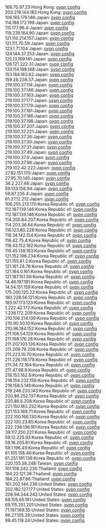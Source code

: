 168.70.97.23:Hong Kong: [ovpn config](vpn/168_70_97_23.ovpn)  
203.218.144.182:Hong Kong: [ovpn config](vpn/203_218_144_182.ovpn)  
106.165.179.146:Japan: [ovpn config](vpn/106_165_179_146.ovpn)  
114.188.172.199:Japan: [ovpn config](vpn/114_188_172_199.ovpn)  
115.177.96.4:Japan: [ovpn config](vpn/115_177_96_4.ovpn)  
119.239.164.90:Japan: [ovpn config](vpn/119_239_164_90.ovpn)  
121.110.214.157:Japan: [ovpn config](vpn/121_110_214_157.ovpn)  
121.111.70.59:Japan: [ovpn config](vpn/121_111_70_59.ovpn)  
123.1.71.104:Japan: [ovpn config](vpn/123_1_71_104.ovpn)  
124.144.37.253:Japan: [ovpn config](vpn/124_144_37_253.ovpn)  
125.13.169.141:Japan: [ovpn config](vpn/125_13_169_141.ovpn)  
126.121.222.31:Japan: [ovpn config](vpn/126_121_222_31.ovpn)  
133.114.198.148:Japan: [ovpn config](vpn/133_114_198_148.ovpn)  
153.184.163.62:Japan: [ovpn config](vpn/153_184_163_62.ovpn)  
159.28.238.57:Japan: [ovpn config](vpn/159_28_238_57.ovpn)  
219.100.37.114:Japan: [ovpn config](vpn/219_100_37_114.ovpn)  
219.100.37.146:Japan: [ovpn config](vpn/219_100_37_146.ovpn)  
219.100.37.163:Japan: [ovpn config](vpn/219_100_37_163.ovpn)  
219.100.37.177:Japan: [ovpn config](vpn/219_100_37_177.ovpn)  
219.100.37.179:Japan: [ovpn config](vpn/219_100_37_179.ovpn)  
219.100.37.181:Japan: [ovpn config](vpn/219_100_37_181.ovpn)  
219.100.37.186:Japan: [ovpn config](vpn/219_100_37_186.ovpn)  
219.100.37.198:Japan: [ovpn config](vpn/219_100_37_198.ovpn)  
219.100.37.207:Japan: [ovpn config](vpn/219_100_37_207.ovpn)  
219.100.37.221:Japan: [ovpn config](vpn/219_100_37_221.ovpn)  
219.100.37.26:Japan: [ovpn config](vpn/219_100_37_26.ovpn)  
219.100.37.30:Japan: [ovpn config](vpn/219_100_37_30.ovpn)  
219.100.37.31:Japan: [ovpn config](vpn/219_100_37_31.ovpn)  
219.100.37.49:Japan: [ovpn config](vpn/219_100_37_49.ovpn)  
219.100.37.9:Japan: [ovpn config](vpn/219_100_37_9.ovpn)  
219.100.37.98:Japan: [ovpn config](vpn/219_100_37_98.ovpn)  
219.102.42.222:Japan: [ovpn config](vpn/219_102_42_222.ovpn)  
27.82.151.170:Japan: [ovpn config](vpn/27_82_151_170.ovpn)  
27.95.70.145:Japan: [ovpn config](vpn/27_95_70_145.ovpn)  
36.2.227.48:Japan: [ovpn config](vpn/36_2_227_48.ovpn)  
59.133.158.94:Japan: [ovpn config](vpn/59_133_158_94.ovpn)  
59.87.235.4:Japan: [ovpn config](vpn/59_87_235_4.ovpn)  
61.27.12.212:Japan: [ovpn config](vpn/61_27_12_212.ovpn)  
106.255.213.170:Korea Republic of: [ovpn config](vpn/106_255_213_170.ovpn)  
112.187.139.146:Korea Republic of: [ovpn config](vpn/112_187_139_146.ovpn)  
112.187.139.146:Korea Republic of: [ovpn config](vpn/112_187_139_146.ovpn)  
114.200.84.207:Korea Republic of: [ovpn config](vpn/114_200_84_207.ovpn)  
114.203.36.64:Korea Republic of: [ovpn config](vpn/114_203_36_64.ovpn)  
116.123.80.228:Korea Republic of: [ovpn config](vpn/116_123_80_228.ovpn)  
118.34.142.154:Korea Republic of: [ovpn config](vpn/118_34_142_154.ovpn)  
118.42.75.4:Korea Republic of: [ovpn config](vpn/118_42_75_4.ovpn)  
118.43.152.182:Korea Republic of: [ovpn config](vpn/118_43_152_182.ovpn)  
118.45.138.183:Korea Republic of: [ovpn config](vpn/118_45_138_183.ovpn)  
121.152.196.234:Korea Republic of: [ovpn config](vpn/121_152_196_234.ovpn)  
121.155.61.2:Korea Republic of: [ovpn config](vpn/121_155_61_2.ovpn)  
121.161.24.76:Korea Republic of: [ovpn config](vpn/121_161_24_76.ovpn)  
121.164.0.161:Korea Republic of: [ovpn config](vpn/121_164_0_161.ovpn)  
121.187.151.59:Korea Republic of: [ovpn config](vpn/121_187_151_59.ovpn)  
14.46.197.181:Korea Republic of: [ovpn config](vpn/14_46_197_181.ovpn)  
14.54.151.159:Korea Republic of: [ovpn config](vpn/14_54_151_159.ovpn)  
175.200.125.22:Korea Republic of: [ovpn config](vpn/175_200_125_22.ovpn)  
180.228.56.121:Korea Republic of: [ovpn config](vpn/180_228_56_121.ovpn)  
183.97.173.123:Korea Republic of: [ovpn config](vpn/183_97_173_123.ovpn)  
1.222.42.172:Korea Republic of: [ovpn config](vpn/1_222_42_172.ovpn)  
1.236.172.209:Korea Republic of: [ovpn config](vpn/1_236_172_209.ovpn)  
210.106.214.139:Korea Republic of: [ovpn config](vpn/210_106_214_139.ovpn)  
210.90.50.10:Korea Republic of: [ovpn config](vpn/210_90_50_10.ovpn)  
210.96.184.152:Korea Republic of: [ovpn config](vpn/210_96_184_152.ovpn)  
211.106.54.129:Korea Republic of: [ovpn config](vpn/211_106_54_129.ovpn)  
211.198.176.28:Korea Republic of: [ovpn config](vpn/211_198_176_28.ovpn)  
211.207.103.126:Korea Republic of: [ovpn config](vpn/211_207_103_126.ovpn)  
211.209.76.208:Korea Republic of: [ovpn config](vpn/211_209_76_208.ovpn)  
211.223.10.70:Korea Republic of: [ovpn config](vpn/211_223_10_70.ovpn)  
211.226.118.178:Korea Republic of: [ovpn config](vpn/211_226_118_178.ovpn)  
211.34.72.164:Korea Republic of: [ovpn config](vpn/211_34_72_164.ovpn)  
211.47.98.8:Korea Republic of: [ovpn config](vpn/211_47_98_8.ovpn)  
218.153.162.8:Korea Republic of: [ovpn config](vpn/218_153_162_8.ovpn)  
218.154.232.158:Korea Republic of: [ovpn config](vpn/218_154_232_158.ovpn)  
218.158.5.149:Korea Republic of: [ovpn config](vpn/218_158_5_149.ovpn)  
219.248.233.143:Korea Republic of: [ovpn config](vpn/219_248_233_143.ovpn)  
220.86.252.137:Korea Republic of: [ovpn config](vpn/220_86_252_137.ovpn)  
220.86.6.208:Korea Republic of: [ovpn config](vpn/220_86_6_208.ovpn)  
221.150.183.252:Korea Republic of: [ovpn config](vpn/221_150_183_252.ovpn)  
221.153.169.71:Korea Republic of: [ovpn config](vpn/221_153_169_71.ovpn)  
222.100.166.130:Korea Republic of: [ovpn config](vpn/222_100_166_130.ovpn)  
222.100.23.85:Korea Republic of: [ovpn config](vpn/222_100_23_85.ovpn)  
222.238.136.181:Korea Republic of: [ovpn config](vpn/222_238_136_181.ovpn)  
39.117.250.221:Korea Republic of: [ovpn config](vpn/39_117_250_221.ovpn)  
59.12.225.93:Korea Republic of: [ovpn config](vpn/59_12_225_93.ovpn)  
59.18.205.81:Korea Republic of: [ovpn config](vpn/59_18_205_81.ovpn)  
59.1.196.49:Korea Republic of: [ovpn config](vpn/59_1_196_49.ovpn)  
61.105.158.46:Korea Republic of: [ovpn config](vpn/61_105_158_46.ovpn)  
61.251.191.138:Korea Republic of: [ovpn config](vpn/61_251_191_138.ovpn)  
220.135.38.248:Taiwan: [ovpn config](vpn/220_135_38_248.ovpn)  
101.108.242.230:Thailand: [ovpn config](vpn/101_108_242_230.ovpn)  
184.22.121.36:Thailand: [ovpn config](vpn/184_22_121_36.ovpn)  
184.22.87.86:Thailand: [ovpn config](vpn/184_22_87_86.ovpn)  
161.202.144.236:United States: [ovpn config](vpn/161_202_144_236.ovpn)  
202.182.127.177:United States: [ovpn config](vpn/202_182_127_177.ovpn)  
208.94.244.242:United States: [ovpn config](vpn/208_94_244_242.ovpn)  
68.105.65.181:United States: [ovpn config](vpn/68_105_65_181.ovpn)  
69.115.251.201:United States: [ovpn config](vpn/69_115_251_201.ovpn)  
71.197.169.35:United States: [ovpn config](vpn/71_197_169_35.ovpn)  
96.27.105.39:United States: [ovpn config](vpn/96_27_105_39.ovpn)  
98.45.118.24:United States: [ovpn config](vpn/98_45_118_24.ovpn)  
